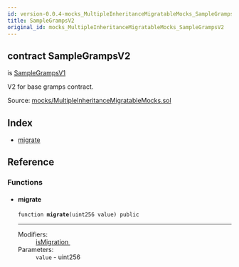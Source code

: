 ```yaml
---
id: version-0.0.4-mocks_MultipleInheritanceMigratableMocks_SampleGrampsV2
title: SampleGrampsV2
original_id: mocks_MultipleInheritanceMigratableMocks_SampleGrampsV2
---
```


<div class="contract-doc"><div class="contract"><h2 class="contract-header"><span class="contract-kind">contract</span> SampleGrampsV2</h2><p class="base-contracts"><span>is</span> <a href="mocks_MultipleInheritanceMigratableMocks_SampleGrampsV1.html">SampleGrampsV1</a></p><p class="description">V2 for base gramps contract.</p><div class="source">Source: <a href="git+https://github.com/zeppelinos/zos-lib/blob/v0.1.12/contracts/mocks/MultipleInheritanceMigratableMocks.sol" target="_blank">mocks/MultipleInheritanceMigratableMocks.sol</a></div></div><div class="index"><h2>Index</h2><ul><li><a href="mocks_MultipleInheritanceMigratableMocks_SampleGrampsV2.html#migrate">migrate</a></li></ul></div><div class="reference"><h2>Reference</h2><div class="functions"><h3>Functions</h3><ul><li><div class="item function"><span id="migrate" class="anchor-marker"></span><h4 class="name">migrate</h4><div class="body"><code class="signature">function <strong>migrate</strong><span>(uint256 value) </span><span>public </span></code><hr/><dl><dt><span class="label-modifiers">Modifiers:</span></dt><dd><a href="migrations_Migratable.html#isMigration">isMigration </a></dd><dt><span class="label-parameters">Parameters:</span></dt><dd><div><code>value</code> - uint256</div></dd></dl></div></div></li></ul></div></div></div>
